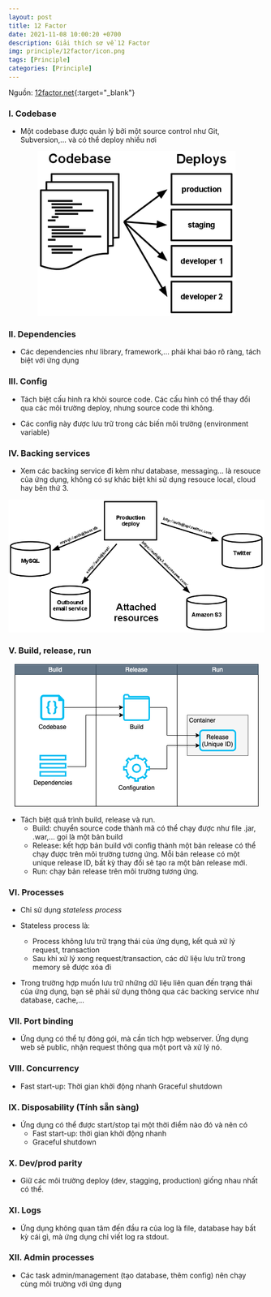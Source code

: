 ```yaml
---
layout: post
title: 12 Factor
date: 2021-11-08 10:00:20 +0700
description: Giải thích sơ về 12 Factor
img: principle/12factor/icon.png
tags: [Principle]
categories: [Principle]
---
```


Nguồn: [12factor.net](https://12factor.net/){:target="_blank"}

### I. Codebase

- Một codebase được quản lý bởi một source control như Git, Subversion,... và có thể deploy nhiều nơi

<div align="center">
    <img src="/assets/img/principle/12factor/codebase-deploys.png"/>
</div>

### II. Dependencies

- Các dependencies như library, framework,... phải khai báo rõ ràng, tách biệt với ứng dụng

### III. Config

- Tách biệt cấu hình ra khỏi source code. Các cấu hình có thể thay đổi qua các môi trường deploy, nhưng source code thì không.

- Các config này được lưu trữ trong các biến môi trường (environment variable)

### IV. Backing services

- Xem các backing service đi kèm như database, messaging... là resouce của ứng dụng, không có sự khác biệt khi sử dụng resouce local, cloud hay bên thứ 3.

<div align="center">
    <img src="/assets/img/principle/12factor/attached-resources.png"/>
</div>

### V. Build, release, run

<div align="center">
    <img src="/assets/img/principle/12factor/build_release_run.png"/>
</div>

- Tách biệt quá trình build, release và run.
    - Build: chuyển source code thành mã có thể chạy được như file .jar, .war,... gọi là một bản build
    - Release: kết hợp bản build với config thành một bản release có thể chạy được trên môi trường tương ứng. Mỗi bản release có một unique release ID, bất kỳ thay đổi sẽ tạo ra một bản release mới.
    - Run: chạy bản release trên môi trường tương ứng.

### VI. Processes

- Chỉ sử dụng *stateless process*

- Stateless process là:
    - Process không lưu trữ trạng thái của ứng dụng, kết quả xử lý request, transaction
    - Sau khi xử lý xong request/transaction, các dữ liệu lưu trữ trong memory sẽ được xóa đi

- Trong trường hợp muốn lưu trữ những dữ liệu liên quan đến trạng thái của ứng dụng, bạn sẽ phải sử dụng thông qua các backing service như database, cache,...

### VII. Port binding

- Ứng dụng có thể tự đóng gói, mà cần tích hợp webserver. Ứng dụng web sẽ public, nhận request thông qua một port và xử lý nó.

### VIII. Concurrency

- Fast start-up: Thời gian khởi động nhanh
  Graceful shutdown

### IX. Disposability (Tính sẵn sàng)

- Ứng dụng có thể được start/stop tại một thời điểm nào đó và nên có
    - Fast start-up: thời gian khởi động nhanh
    - Graceful shutdown

### X. Dev/prod parity

- Giữ các môi trường deploy (dev, stagging, production) giống nhau nhất có thể.

### XI. Logs

- Ứng dụng không quan tâm đến đầu ra của log là file, database hay bất kỳ cái gì, mà ứng dụng chỉ viết log ra stdout.

### XII. Admin processes

- Các task admin/management (tạo database, thêm config) nên chạy cùng môi trường với ứng dụng  